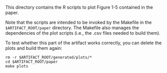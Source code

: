 This directory contains the R scripts to plot Figure 1-5 contained in the paper.

Note that the scripts are intended to be invoked by the Makefile in the `$ARTIFACT_ROOT/paper` directory. The Makefile also manages the dependencies of the plot scripts (i.e., the .csv files needed to build them).

To test whether this part of the artifact works correctly, you can delete the plots and build them again:

```
rm -r $ARTIFACT_ROOT/generated/plots/*
cd $ARTIFACT_ROOT/paper
make plots
```
